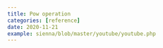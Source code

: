 ```yaml
---
title: Pow operation
categories: [reference]
date: 2020-11-21
example: sienna/blob/master/youtube/youtube.php
---
```


